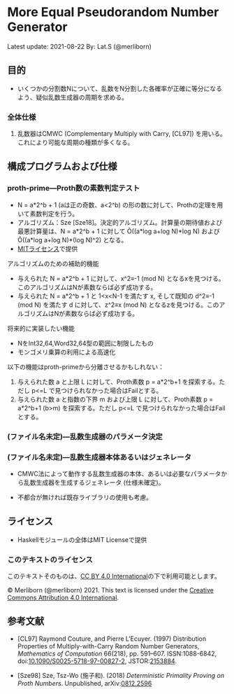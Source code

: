 # More Equal Pseudorandom Number Generator

Latest update: 2021-08-22
By: Lat.S (@merliborn)

## 目的

- いくつかの分割数Nについて、乱数をN分割した各確率が正確に等分になるよう、疑似乱数生成器の周期を求める。

### 全体仕様

1. 乱数器はCMWC (Complementary Multiply with Carry, [CL97]) を用いる。これにより可能な周期の種類が多くなる。

## 構成プログラムおよび仕様

### proth-prime&mdash;Proth数の素数判定テスト

- N = a\*2^b + 1 (aは正の奇数、a&lt;2^b) の形の数に対して、Prothの定理を用いて素数判定を行う。
- アルゴリズム：Sze [Sze18]。決定的アルゴリズム。計算量の期待値および最悪計算量は、N = a\*2^b + 1 に対して &Otilde;((a\*log a+log N)\*log N) および &Otilde;((a\*log a+log N)\*(log N)^2) となる。
- [MITライセンス](https://opensource.org/licenses/MIT)で提供

アルゴリズムのための補助的機能

- 与えられた N = a\*2^b + 1 に対して、x^2≡-1 (mod N) となるxを見つける。このアルゴリズムはNが素数ならば必ず成功する。
- 与えられた N = a\*2^b + 1 と 1&lt;x&lt;N-1 を満たす x, そして既知の d^2≡-1 (mod N) を満たす d に対して、z^2≡x (mod N) となるzを見つける。このアルゴリズムはNが素数ならば必ず成功する。

将来的に実装したい機能

- NをInt32,64,Word32,64型の範囲に制限したもの
- モンゴメリ乗算の利用による高速化

以下の機能はproth-primeから分離させるかもしれない：

1. 与えられた数 a と上限 L に対して、Proth素数 p = a\*2^b+1 を探索する。ただし p&lt;=L で見つけられなかった場合はFailとする。
1. 与えられた数 a と指数の下界 m および上限 L に対して、Proth素数 p = a\*2^b+1 (b&gt;m) を探索する。ただし p&lt;=L で見つけられなかった場合はFailとする。

### (ファイル名未定)&mdash;乱数生成器のパラメータ決定

### (ファイル名未定)&mdash;乱数生成器本体あるいはジェネレータ

- CMWC法によって動作する乱数生成器の本体、あるいは必要なパラメータから乱数生成器を生成するジェネレータ (仕様未確定)。

- 不都合が無ければ既存ライブラリの使用も考慮。

## ライセンス

- Haskellモジュールの全体はMIT Licenseで提供

### このテキストのライセンス

このテキストそのものは、[CC BY 4.0 International](https://creativecommons.org/licenses/by/4.0/)の下で利用可能とします。

&copy; Merliborn (@merliborn) 2021. This text is licensed under the [Creative Commons Attribution 4.0 International](https://creativecommons.org/licenses/by/4.0/deed.en).

## 参考文献

- [CL97] Raymond Couture, and Pierre L'Ecuyer. (1997) Distribution Properties of Multiply-with-Carry Random Number Generators, *Mathematics of Computation* 66(218), pp. 591&ndash;607. ISSN:1088-6842, doi:[10.1090/S0025-5718-97-00827-2](https://doi.org/10.1090/S0025-5718-97-00827-2), JSTOR:[2153884](https://www.jstor.org/stable/2153884).

- [Sze98] Sze, Tsz-Wo (施子和). (2018) *Deterministic Primality Proving on Proth Numbers*. Unpublished, arXiv:[0812.2596](https://arxiv.org/abs/0812.2596)
